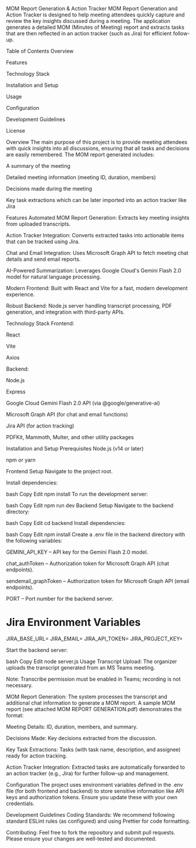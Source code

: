 MOM Report Generation & Action Tracker
MOM Report Generation and Action Tracker is designed to help meeting attendees quickly capture and review the key insights discussed during a meeting. The application generates a detailed MOM (Minutes of Meeting) report and extracts tasks that are then reflected in an action tracker (such as Jira) for efficient follow-up.

Table of Contents
Overview

Features

Technology Stack

Installation and Setup

Usage

Configuration

Development Guidelines

License

Overview
The main purpose of this project is to provide meeting attendees with quick insights into all discussions, ensuring that all tasks and decisions are easily remembered. The MOM report generated includes:

A summary of the meeting

Detailed meeting information (meeting ID, duration, members)

Decisions made during the meeting

Key task extractions which can be later imported into an action tracker like Jira

Features
Automated MOM Report Generation: Extracts key meeting insights from uploaded transcripts.

Action Tracker Integration: Converts extracted tasks into actionable items that can be tracked using Jira.

Chat and Email Integration: Uses Microsoft Graph API to fetch meeting chat details and send email reports.

AI-Powered Summarization: Leverages Google Cloud's Gemini Flash 2.0 model for natural language processing.

Modern Frontend: Built with React and Vite for a fast, modern development experience.

Robust Backend: Node.js server handling transcript processing, PDF generation, and integration with third-party APIs.

Technology Stack
Frontend:

React

Vite



Axios

Backend:

Node.js

Express

Google Cloud Gemini Flash 2.0 API (via @google/generative-ai)

Microsoft Graph API (for chat and email functions)

Jira API (for action tracking)

PDFKit, Mammoth, Multer, and other utility packages

Installation and Setup
Prerequisites
Node.js (v14 or later)

npm or yarn

Frontend Setup
Navigate to the project root.

Install dependencies:

bash
Copy
Edit
npm install
To run the development server:

bash
Copy
Edit
npm run dev
Backend Setup
Navigate to the backend directory:

bash
Copy
Edit
cd backend
Install dependencies:

bash
Copy
Edit
npm install
Create a .env file in the backend directory with the following variables:

GEMINI_API_KEY – API key for the Gemini Flash 2.0 model.

chat_authToken – Authorization token for Microsoft Graph API (chat endpoints).

sendemail_graphToken – Authorization token for Microsoft Graph API (email endpoints).

PORT – Port number for the backend server.
# Jira Environment Variables
JIRA_BASE_URL=<your-jira-base-url>
JIRA_EMAIL=<your-jira-email>
JIRA_API_TOKEN=<your-jira-api-token>
JIRA_PROJECT_KEY=<your-jira-project-key>

Start the backend server:

bash
Copy
Edit
node server.js
Usage
Transcript Upload:
The organizer uploads the transcript generated from an MS Teams meeting.

Note: Transcribe permission must be enabled in Teams; recording is not necessary.

MOM Report Generation:
The system processes the transcript and additional chat information to generate a MOM report.
A sample MOM report (see attached MOM REPORT GENERATION.pdf) demonstrates the format:

Meeting Details: ID, duration, members, and summary.

Decisions Made: Key decisions extracted from the discussion.

Key Task Extractions: Tasks (with task name, description, and assignee) ready for action tracking.

Action Tracker Integration:
Extracted tasks are automatically forwarded to an action tracker (e.g., Jira) for further follow-up and management.

Configuration
The project uses environment variables defined in the .env file (for both frontend and backend) to store sensitive information like API keys and authorization tokens. Ensure you update these with your own credentials.

Development Guidelines
Coding Standards:
We recommend following standard ESLint rules (as configured) and using Prettier for code formatting.

Contributing:
Feel free to fork the repository and submit pull requests. Please ensure your changes are well-tested and documented.
